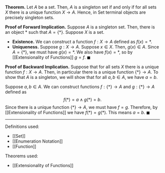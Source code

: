 **Theorem.** Let $A$ be a set. Then, $A$ is a singleton set if and only if for all sets $X$ there is a unique function $X\to A$. Hence, in $\mathsf{Set}$ terminal objects are precisely singleton sets.

**Proof of Forward Implication.** Suppose $A$ is a singleton set. Then, there is an object $*$ such that $A=\{*\}$. Suppose $X$ is a set.
- **Existence.** We can construct a function $f:X\to A$ defined as $f(x)=*$.
- **Uniqueness.** Suppose $g:X\to A$. Suppose $x\in X$. Then, $g(x)\in A$. Since $A=\{*\}$, we must have $g(x)=*$. We also have $f(x)=*$, so by [[Extensionality of Functions]] $g=f$. $\blacksquare$

**Proof of Backward Implication.** Suppose that for all sets $X$ there is a unique function $f:X\to A$. Then, in particular there is a unique function $\{*\}\to A$. To show that $A$ is a singleton, we will show that for all $a,b\in A$, we have $a=b$.

Suppose $a,b\in A$. We can construct functions $f:\{*\}\to A$ and $g:\{*\}\to A$ defined as $$f(*)=a\wedge g(*)=b.$$Since there is a unique function $\{*\}\to A$, we must have $f=g$. Therefore, by [[Extensionality of Functions]] we have $f(*)=g(*)$. This means $a=b$. $\blacksquare$
***
Definitions used:
- [[Set]]
- [[Enumeration Notation]]
- [[Function]]

Theorems used:
- [[Extensionality of Functions]]